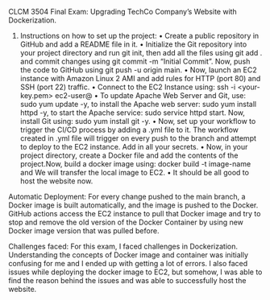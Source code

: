 CLCM 3504 Final Exam: Upgrading TechCo Company’s Website with Dockerization.

1.	Instructions on how to set up the project:
•	Create a public repository in GitHub and add a README file in it.
•	Initialize the Git repository into your project directory and run git init, then add all the files using git add . and commit changes using git commit -m “Initial Commit”. Now, push the code to GitHub using git push -u origin main.
•	Now, launch an EC2 instance with Amazon Linux 2 AMI and add rules for HTTP (port 80) and SSH (port 22) traffic.
•	Connect to the EC2 Instance using: ssh -i <your-key.pem> ec2-user@<instance-ip>
•	To update Apache Web Server and Git, use: sudo yum update -y, to install the Apache web server: sudo yum install httpd -y, to start the Apache service: sudo service httpd start. Now, install Git using: sudo yum install git -y.
•	Now, set up your workflow to trigger the CI/CD process by adding a .yml file to it. The workflow created in .yml file will trigger on every push to the branch and attempt to deploy to the EC2 instance. Add in all your secrets.
•	Now, in your project directory, create a Docker file and add the contents of the project.Now,  build a docker image using: docker build -t image-name  and We will transfer the local image to EC2.
•	It should be all good to host the website now.

Automatic Deployment:
For every change pushed to the main branch, a Docker image is built automatically, and the image is pushed to the Docker. GitHub actions access the EC2 instance to pull that Docker image and try to stop and remove the old version of the Docker Container by using new Docker image version that was pulled before.

Challenges faced:
For this exam, I faced challenges in Dockerization. Understanding the concepts of Docker image and container was initially confusing for me and I ended up with getting a lot of errors. I also faced issues while deploying the docker image to EC2, but somehow, I was able to find the reason behind the issues and was able to successfully host the website.
 
